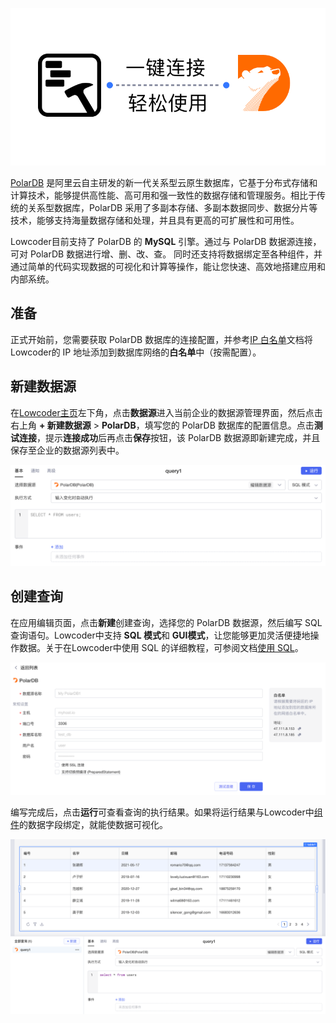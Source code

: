 ![](../assets/1-20231002173010-m0tu9z3.png)​

[PolarDB](https://www.aliyun.com/product/polardb) 是阿里云自主研发的新一代关系型云原生数据库，它基于分布式存储和计算技术，能够提供高性能、高可用和强一致性的数据存储和管理服务。相比于传统的关系型数据库，PolarDB 采用了多副本存储、多副本数据同步、数据分片等技术，能够支持海量数据存储和处理，并且具有更高的可扩展性和可用性。

Lowcoder目前支持了 PolarDB 的 **MySQL** 引擎。通过与 PolarDB 数据源连接，可对 PolarDB 数据进行增、删、改、查。 同时还支持将数据绑定至各种组件，并通过简单的代码实现数据的可视化和计算等操作，能让您快速、高效地搭建应用和内部系统。

## 准备

正式开始前，您需要获取 PolarDB 数据库的连接配置，并参考[IP 白名单](../ip-allowlist.md)文档将Lowcoder的 IP 地址添加到数据库网络的**白名单**中（按需配置）。

## 新建数据源

在[Lowcoder主页](https://lowcoder.mousheng.top/apps)左下角，点击**数据源**进入当前企业的数据源管理界面，然后点击右上角 **+ 新建数据源** > ​**PolarDB**​，填写您的 PolarDB 数据库的配置信息。点击​**测试连接**​，提示**连接成功**后再点击**保存**按钮，该 PolarDB 数据源即新建完成，并且保存至企业的数据源列表中。

![](../assets/2-20231002173010-70xmn2k.png)​

## 创建查询

在应用编辑页面，点击**新建**创建查询，选择您的 PolarDB 数据源，然后编写 SQL 查询语句。Lowcoder中支持 **SQL 模式**和 **GUI模式**​，让您能够更加灵活便捷地操作数据。关于在Lowcoder中使用 SQL 的详细教程，可参阅文档[使用 SQL](../using-sql.md)。

![](../assets/3-20231002173009-e9dxky1.png)​

编写完成后，点击**运行**可查看查询的执行结果。如果将运行结果与Lowcoder中[组件](../component-guides/README.md)的数据字段绑定，就能使数据可视化。

![](../assets/4-20231002173010-7d4hbs7.png)​